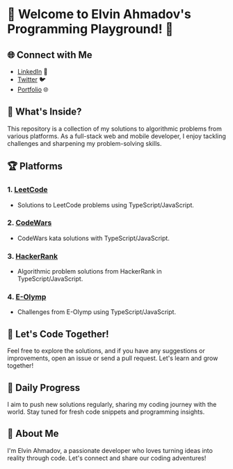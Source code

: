 # 🚀 Welcome to Elvin Ahmadov's Programming Playground! 🚀

## 🌐 Connect with Me

- [LinkedIn](https://www.linkedin.com/in/elvin-a-022342187/) 💼
- [Twitter](#) 🐦
- [Portfolio](#) 🌐

## 🚧 What's Inside?

This repository is a collection of my solutions to algorithmic problems from various platforms. As a full-stack web and mobile developer, I enjoy tackling challenges and sharpening my problem-solving skills.

## 🏆 Platforms

### 1. [LeetCode](leetcode/)
- Solutions to LeetCode problems using TypeScript/JavaScript.

### 2. [CodeWars](codewars/)
- CodeWars kata solutions with TypeScript/JavaScript.

### 3. [HackerRank](hackerrank/)
- Algorithmic problem solutions from HackerRank in TypeScript/JavaScript.

### 4. [E-Olymp](eolymp/)
- Challenges from E-Olymp using TypeScript/JavaScript.

## 🚀 Let's Code Together!

Feel free to explore the solutions, and if you have any suggestions or improvements, open an issue or send a pull request. Let's learn and grow together!

## 📅 Daily Progress

I aim to push new solutions regularly, sharing my coding journey with the world. Stay tuned for fresh code snippets and programming insights.

## 🌟 About Me

I'm Elvin Ahmadov, a passionate developer who loves turning ideas into reality through code. Let's connect and share our coding adventures!

